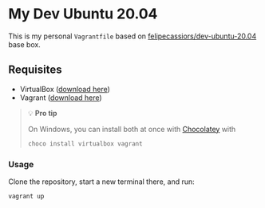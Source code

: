 # My Dev Ubuntu 20.04

This is my personal `Vagrantfile` based on [felipecassiors/dev-ubuntu-20.04](https://app.vagrantup.com/felipecassiors/boxes/dev-ubuntu-20.04) base box.

## Requisites

- VirtualBox ([download here](https://www.virtualbox.org/wiki/Downloads))
- Vagrant ([download here](https://www.vagrantup.com/downloads.html))

> 💡 **Pro tip**
>
> On Windows, you can install both at once with [Chocolatey](https://chocolatey.org/install) with
>
> ```powershell
> choco install virtualbox vagrant
> ```

### Usage

Clone the repository, start a new terminal there, and run:

```sh
vagrant up
```
